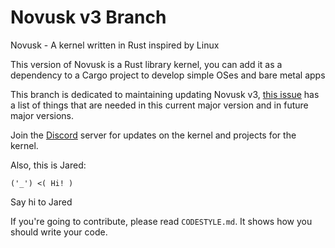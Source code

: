 # Novusk v3 Branch

Novusk - A kernel written in Rust inspired by Linux

This version of Novusk is a Rust library kernel, you can add it as a dependency to a Cargo project to develop simple 
OSes and bare metal apps

This branch is dedicated to maintaining updating Novusk v3, 
[this issue](https://github.com/NathanMcMillan54/novusk/issues/14) has a list of things that are needed in this current 
major version and in future major versions.

Join the [Discord](https://discord.gg/hcVcCugVFP) server for updates on the kernel and projects for the kernel.

Also, this is Jared:
```commandline
('_') <( Hi! )
```

Say hi to Jared

If you're going to contribute, please read ``CODESTYLE.md``. It shows how you should write your code.
